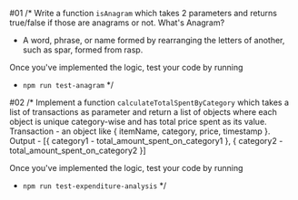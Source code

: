#01
/*
  Write a function `isAnagram` which takes 2 parameters and returns true/false if those are anagrams or not.
  What's Anagram?
  - A word, phrase, or name formed by rearranging the letters of another, such as spar, formed from rasp.

  Once you've implemented the logic, test your code by running
  - `npm run test-anagram`
*/


#02
/*
  Implement a function `calculateTotalSpentByCategory` which takes a list of transactions as parameter
  and return a list of objects where each object is unique category-wise and has total price spent as its value.
  Transaction - an object like { itemName, category, price, timestamp }.
  Output - [{ category1 - total_amount_spent_on_category1 }, { category2 - total_amount_spent_on_category2 }]

  Once you've implemented the logic, test your code by running
  - `npm run test-expenditure-analysis`
*/